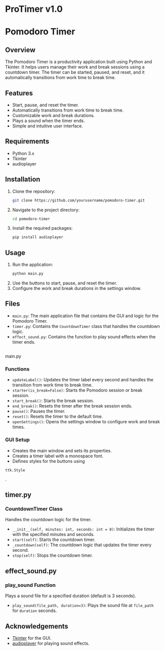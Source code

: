 # ProTimer v1.0
# Pomodoro Timer

## Overview
The Pomodoro Timer is a productivity application built using Python and Tkinter. It helps users manage their work and break sessions using a countdown timer. The timer can be started, paused, and reset, and it automatically transitions from work time to break time.

## Features
- Start, pause, and reset the timer.
- Automatically transitions from work time to break time.
- Customizable work and break durations.
- Plays a sound when the timer ends.
- Simple and intuitive user interface.

## Requirements
- Python 3.x
- Tkinter
- audioplayer

## Installation
1. Clone the repository:
    ```sh
    git clone https://github.com/yourusername/pomodoro-timer.git
    ```
2. Navigate to the project directory:
    ```sh
    cd pomodoro-timer
    ```
3. Install the required packages:
    ```sh
    pip install audioplayer
    ```

## Usage
1. Run the application:
    ```sh
    python main.py
    ```
2. Use the buttons to start, pause, and reset the timer.
3. Configure the work and break durations in the settings window.

## Files
- `main.py`: The main application file that contains the GUI and logic for the Pomodoro Timer.
- `timer.py`: Contains the `CountdownTimer` class that handles the countdown logic.
- `effect_sound.py`: Contains the function to play sound effects when the timer ends.

## 

main.py


### Functions
- `updateLabel()`: Updates the timer label every second and handles the transition from work time to break time.
- `starter(is_break=False)`: Starts the Pomodoro session or break session.
- `start_break()`: Starts the break session.
- `end_break()`: Resets the timer after the break session ends.
- `pause()`: Pauses the timer.
- `reset()`: Resets the timer to the default time.
- `openSettings()`: Opens the settings window to configure work and break times.

### GUI Setup
- Creates the main window and sets its properties.
- Creates a timer label with a monospace font.
- Defines styles for the buttons using 

`ttk.Style`

.

## timer.py
### CountdownTimer Class
Handles the countdown logic for the timer.
- `__init__(self, minutes: int, seconds: int = 0)`: Initializes the timer with the specified minutes and seconds.
- `start(self)`: Starts the countdown timer.
- `_countdown(self)`: The countdown logic that updates the timer every second.
- `stop(self)`: Stops the countdown timer.

## effect_sound.py
### play_sound Function
Plays a sound file for a specified duration (default is 3 seconds).
- `play_sound(file_path, duration=3)`: Plays the sound file at `file_path` for `duration` seconds.


## Acknowledgements
- [Tkinter](https://docs.python.org/3/library/tkinter.html) for the GUI.
- [audioplayer](https://pypi.org/project/audioplayer/) for playing sound effects.

